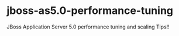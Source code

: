 # jboss-as5.0-performance-tuning
JBoss Application Server 5.0 performance tuning and scaling Tips!!
